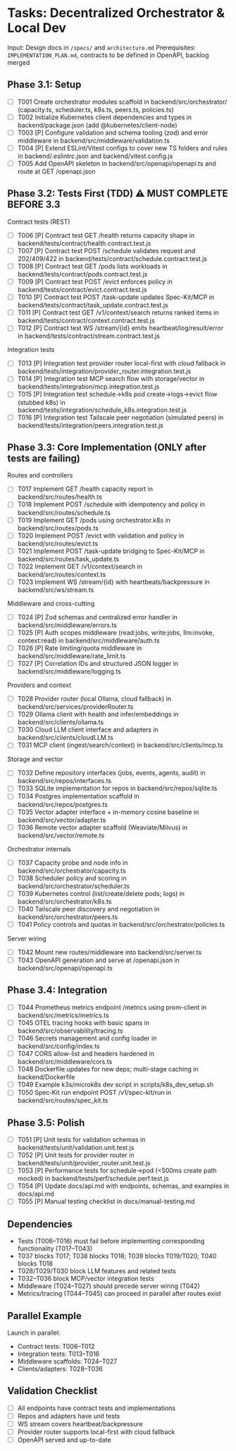 # Tasks: Decentralized Orchestrator & Local Dev

Input: Design docs in `/specs/` and `architecture.md`
Prerequisites: `IMPLEMENTATION_PLAN.md`, contracts to be defined in OpenAPI, backlog merged

## Phase 3.1: Setup

- [ ] T001 Create orchestrator modules scaffold in backend/src/orchestrator/ (capacity.ts, scheduler.ts, k8s.ts, peers.ts, policies.ts)
- [ ] T002 Initialize Kubernetes client dependencies and types in backend/package.json (add @kubernetes/client-node)
- [ ] T003 [P] Configure validation and schema tooling (zod) and error middleware in backend/src/middleware/validation.ts
- [ ] T004 [P] Extend ESLint/Vitest configs to cover new TS folders and rules in backend/.eslintrc.json and backend/vitest.config.js
- [ ] T005 Add OpenAPI skeleton in backend/src/openapi/openapi.ts and route at GET /openapi.json

## Phase 3.2: Tests First (TDD) ⚠️ MUST COMPLETE BEFORE 3.3

Contract tests (REST)

- [ ] T006 [P] Contract test GET /health returns capacity shape in backend/tests/contract/health.contract.test.js
- [ ] T007 [P] Contract test POST /schedule validates request and 202/409/422 in backend/tests/contract/schedule.contract.test.js
- [ ] T008 [P] Contract test GET /pods lists workloads in backend/tests/contract/pods.contract.test.js
- [ ] T009 [P] Contract test POST /evict enforces policy in backend/tests/contract/evict.contract.test.js
- [ ] T010 [P] Contract test POST /task-update updates Spec-Kit/MCP in backend/tests/contract/task_update.contract.test.js
- [ ] T011 [P] Contract test GET /v1/context/search returns ranked items in backend/tests/contract/context.contract.test.js
- [ ] T012 [P] Contract test WS /stream/{id} emits heartbeat/log/result/error in backend/tests/contract/stream.contract.test.js

Integration tests

- [ ] T013 [P] Integration test provider router local-first with cloud fallback in backend/tests/integration/provider_router.integration.test.js
- [ ] T014 [P] Integration test MCP search flow with storage/vector in backend/tests/integration/mcp.integration.test.js
- [ ] T015 [P] Integration test schedule→k8s pod create→logs→evict flow (stubbed k8s) in backend/tests/integration/schedule_k8s.integration.test.js
- [ ] T016 [P] Integration test Tailscale peer negotiation (simulated peers) in backend/tests/integration/peers.integration.test.js

## Phase 3.3: Core Implementation (ONLY after tests are failing)

Routes and controllers

- [ ] T017 Implement GET /health capacity report in backend/src/routes/health.ts
- [ ] T018 Implement POST /schedule with idempotency and policy in backend/src/routes/schedule.ts
- [ ] T019 Implement GET /pods using orchestrator.k8s in backend/src/routes/pods.ts
- [ ] T020 Implement POST /evict with validation and policy in backend/src/routes/evict.ts
- [ ] T021 Implement POST /task-update bridging to Spec-Kit/MCP in backend/src/routes/task_update.ts
- [ ] T022 Implement GET /v1/context/search in backend/src/routes/context.ts
- [ ] T023 Implement WS /stream/{id} with heartbeats/backpressure in backend/src/ws/stream.ts

Middleware and cross-cutting

- [ ] T024 [P] Zod schemas and centralized error handler in backend/src/middleware/errors.ts
- [ ] T025 [P] Auth scopes middleware (read:jobs, write:jobs, llm:invoke, context:read) in backend/src/middleware/auth.ts
- [ ] T026 [P] Rate limiting/quota middleware in backend/src/middleware/rate_limit.ts
- [ ] T027 [P] Correlation IDs and structured JSON logger in backend/src/middleware/logging.ts

Providers and context

- [ ] T028 Provider router (local Ollama, cloud fallback) in backend/src/services/providerRouter.ts
- [ ] T029 Ollama client with health and infer/embeddings in backend/src/clients/ollama.ts
- [ ] T030 Cloud LLM client interface and adapters in backend/src/clients/cloudLLM.ts
- [ ] T031 MCP client (ingest/search/context) in backend/src/clients/mcp.ts

Storage and vector

- [ ] T032 Define repository interfaces (jobs, events, agents, audit) in backend/src/repos/interfaces.ts
- [ ] T033 SQLite implementation for repos in backend/src/repos/sqlite.ts
- [ ] T034 Postgres implementation scaffold in backend/src/repos/postgres.ts
- [ ] T035 Vector adapter interface + in-memory cosine baseline in backend/src/vector/adapter.ts
- [ ] T036 Remote vector adapter scaffold (Weaviate/Milvus) in backend/src/vector/remote.ts

Orchestrator internals

- [ ] T037 Capacity probe and node info in backend/src/orchestrator/capacity.ts
- [ ] T038 Scheduler policy and scoring in backend/src/orchestrator/scheduler.ts
- [ ] T039 Kubernetes control (list/create/delete pods; logs) in backend/src/orchestrator/k8s.ts
- [ ] T040 Tailscale peer discovery and negotiation in backend/src/orchestrator/peers.ts
- [ ] T041 Policy controls and quotas in backend/src/orchestrator/policies.ts

Server wiring

- [ ] T042 Mount new routes/middleware into backend/src/server.ts
- [ ] T043 OpenAPI generation and serve at /openapi.json in backend/src/openapi/openapi.ts

## Phase 3.4: Integration

- [ ] T044 Prometheus metrics endpoint /metrics using prom-client in backend/src/metrics/metrics.ts
- [ ] T045 OTEL tracing hooks with basic spans in backend/src/observability/tracing.ts
- [ ] T046 Secrets management and config loader in backend/src/config/index.ts
- [ ] T047 CORS allow-list and headers hardened in backend/src/middleware/cors.ts
- [ ] T048 Dockerfile updates for new deps; multi-stage caching in backend/Dockerfile
- [ ] T049 Example k3s/microk8s dev script in scripts/k8s_dev_setup.sh
- [ ] T050 Spec‑Kit run endpoint POST /v1/spec-kit/run in backend/src/routes/spec_kit.ts

## Phase 3.5: Polish

- [ ] T051 [P] Unit tests for validation schemas in backend/tests/unit/validation.unit.test.js
- [ ] T052 [P] Unit tests for provider router in backend/tests/unit/provider_router.unit.test.js
- [ ] T053 [P] Performance tests for schedule→pod (<500ms create path mocked) in backend/tests/perf/schedule.perf.test.js
- [ ] T054 [P] Update docs/api.md with endpoints, schemas, and examples in docs/api.md
- [ ] T055 [P] Manual testing checklist in docs/manual-testing.md

## Dependencies

- Tests (T006–T016) must fail before implementing corresponding functionality (T017–T043)
- T037 blocks T017; T038 blocks T018; T039 blocks T019/T020; T040 blocks T018
- T028/T029/T030 block LLM features and related tests
- T032–T036 block MCP/vector integration tests
- Middleware (T024–T027) should precede server wiring (T042)
- Metrics/tracing (T044–T045) can proceed in parallel after routes exist

## Parallel Example

Launch in parallel:

- Contract tests: T006–T012
- Integration tests: T013–T016
- Middleware scaffolds: T024–T027
- Clients/adapters: T028–T036

## Validation Checklist

- [ ] All endpoints have contract tests and implementations
- [ ] Repos and adapters have unit tests
- [ ] WS stream covers heartbeat/backpressure
- [ ] Provider router supports local-first with cloud fallback
- [ ] OpenAPI served and up-to-date
